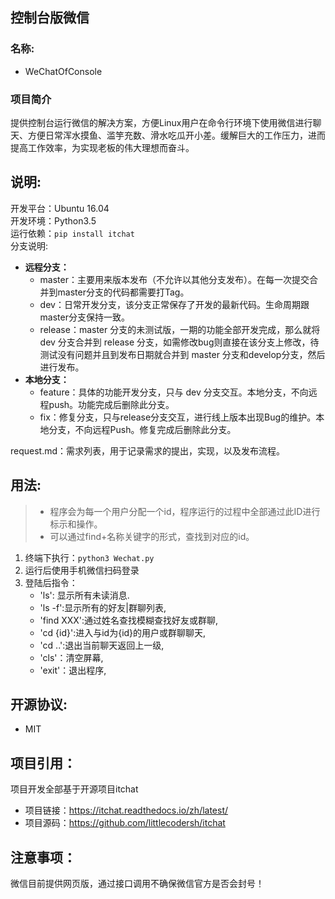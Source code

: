 ## 控制台版微信
### 名称:
- WeChatOfConsole

### 项目简介
提供控制台运行微信的解决方案，方便Linux用户在命令行环境下使用微信进行聊天、方便日常浑水摸鱼、滥竽充数、滑水吃瓜开小差。缓解巨大的工作压力，进而提高工作效率，为实现老板的伟大理想而奋斗。

## 说明:
开发平台：Ubuntu 16.04  
开发环境：Python3.5  
运行依赖：`pip install itchat`  
分支说明:
- __远程分支：__
    - master：主要用来版本发布（不允许以其他分支发布）。在每一次提交合并到master分支的代码都需要打Tag。
    - dev：日常开发分支，该分支正常保存了开发的最新代码。生命周期跟master分支保持一致。
    - release：master 分支的未测试版，一期的功能全部开发完成，那么就将 dev 分支合并到 release 分支，如需修改bug则直接在该分支上修改，待测试没有问题并且到发布日期就合并到 master 分支和develop分支，然后进行发布。
- __本地分支：__
    - feature：具体的功能开发分支，只与 dev 分支交互。本地分支，不向远程push。功能完成后删除此分支。
    - fix：修复分支，只与release分支交互，进行线上版本出现Bug的维护。本地分支，不向远程Push。修复完成后删除此分支。  

request.md：需求列表，用于记录需求的提出，实现，以及发布流程。

## 用法:
> - 程序会为每一个用户分配一个id，程序运行的过程中全部通过此ID进行标示和操作。
> - 可以通过find+名称关键字的形式，查找到对应的id。

1. 终端下执行：`python3 Wechat.py`
2. 运行后使用手机微信扫码登录
3. 登陆后指令：
    - 'ls': 显示所有未读消息.
    - 'ls -f':显示所有的好友|群聊列表,
    - 'find XXX':通过姓名查找模糊查找好友或群聊,
    - 'cd {id}':进入与id为{id}的用户或群聊聊天,
    - 'cd ..':退出当前聊天返回上一级,
    - 'cls'：清空屏幕,
    - 'exit'：退出程序,

## 开源协议:
- MIT

## 项目引用：
项目开发全部基于开源项目itchat
- 项目链接：https://itchat.readthedocs.io/zh/latest/
- 项目源码：https://github.com/littlecodersh/itchat

## 注意事项：
微信目前提供网页版，通过接口调用不确保微信官方是否会封号！
